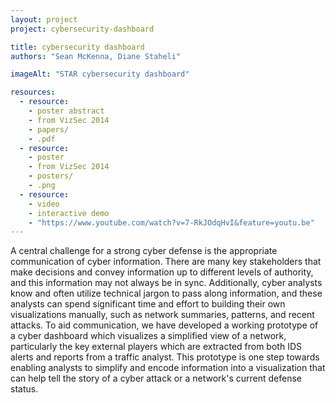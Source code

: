 ```yaml
---
layout: project
project: cybersecurity-dashboard

title: cybersecurity dashboard
authors: "Sean McKenna, Diane Staheli"

imageAlt: "STAR cybersecurity dashboard"

resources:
  - resource:
    - poster abstract
    - from VizSec 2014
    - papers/
    - .pdf
  - resource:
    - poster
    - from VizSec 2014
    - posters/
    - .png
  - resource:
    - video
    - interactive demo
    - "https://www.youtube.com/watch?v=7-RkJOdqHvI&feature=youtu.be"
---
```


A central challenge for a strong cyber defense is the appropriate communication of cyber information. There are many key stakeholders that make decisions and convey information up to different levels of authority, and this information may not always be in sync. Additionally, cyber analysts know and often utilize technical jargon to pass along information, and these analysts can spend significant time and effort to building their own visualizations manually, such as network summaries, patterns, and recent attacks. To aid communication, we have developed a working prototype of a cyber dashboard which visualizes a simplified view of a network, particularly the key external players which are extracted from both IDS alerts and reports from a traffic analyst. This prototype is one step towards enabling analysts to simplify and encode information into a visualization that can help tell the story of a cyber attack or a network's current defense status.
